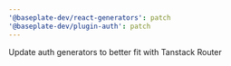```yaml
---
'@baseplate-dev/react-generators': patch
'@baseplate-dev/plugin-auth': patch
---
```


Update auth generators to better fit with Tanstack Router
